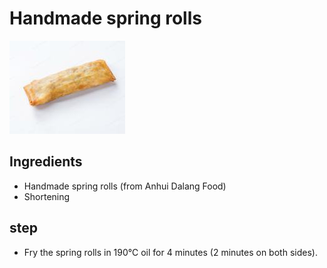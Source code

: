 # Handmade spring rolls

![手工春卷](/images/手工春卷.png)

## Ingredients

- Handmade spring rolls (from Anhui Dalang Food)
- Shortening

## step

- Fry the spring rolls in 190℃ oil for 4 minutes (2 minutes on both sides).
